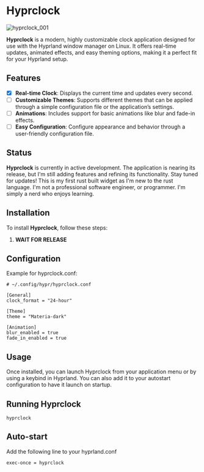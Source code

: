 # Hyprclock

![hyprclock_001](https://github.com/user-attachments/assets/a80249e7-860c-45ca-8d37-818f89fca74c)

**Hyprclock** is a modern, highly customizable clock application designed for use with the Hyprland window manager on Linux. It offers real-time updates, animated effects, and easy theming options, making it a perfect fit for your Hyprland setup.

## Features

- [x] **Real-time Clock**: Displays the current time and updates every second.
- [ ] **Customizable Themes**: Supports different themes that can be applied through a simple configuration file or the application’s settings.
- [ ] **Animations**: Includes support for basic animations like blur and fade-in effects.
- [ ] **Easy Configuration**: Configure appearance and behavior through a user-friendly configuration file.

## Status

**Hyprclock** is currently in active development. The application is nearing its release, but I'm still adding features and refining its functionality. Stay tuned for updates! This is my first rust built widget as I'm new to the rust language. I'm not a professional software engineer, or programmer. I'm simply a nerd who enjoys learning.

## Installation

To install **Hyprclock**, follow these steps:

1. **WAIT FOR RELEASE**

## Configuration

Example for hyprclock.conf:

```
# ~/.config/hypr/hyprclock.conf

[General]
clock_format = "24-hour"

[Theme]
theme = "Materia-dark"

[Animation]
blur_enabled = true
fade_in_enabled = true
```

## Usage

Once installed, you can launch Hyprclock from your application menu or by using a keybind in Hyprland. You can also add it to your autostart configuration to have it launch on startup.

## Running Hyprclock

```
hyprclock
```

## Auto-start

Add the following line to your hyprland.conf

```
exec-once = hyprclock
```
